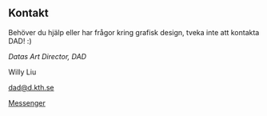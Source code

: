## Kontakt

Behöver du hjälp eller har frågor kring grafisk design, tveka inte att kontakta DAD! :)

_Datas Art Director, DAD_

Willy Liu

[dad@d.kth.se](mailto:dad@d.kth.se)

[Messenger](https://m.me/willyjliu)
